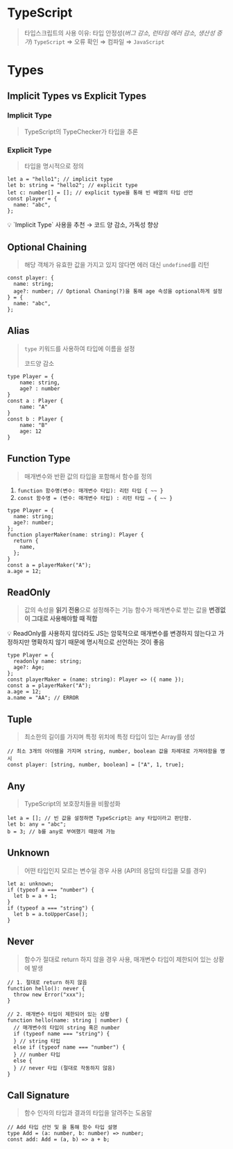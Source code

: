 # TypeScript

> 타입스크립트의 사용 이유: 타입 안정성(_버그 감소, 런타임 에러 감소, 생산성 증가_)
> `TypeScript` ⇒ 오류 확인 ⇒ 컴파일 ⇒ `JavaScript`

# Types

## Implicit Types vs Explicit Types

### Implicit Type

> TypeScript의 TypeChecker가 타입을 추론

### Explicit Type

> 타입을 명시적으로 정의

```tsx
let a = "hello1"; // implicit type
let b: string = "hello2"; // explicit type
let c: number[] = []; // explicit type을 통해 빈 배열의 타입 선언
const player = {
  name: "abc",
};
```

<aside>
💡 `Implicit Type` 사용을 추천 → 코드 양 감소, 가독성 향상

</aside>

## Optional Chaining

> 해당 객체가 유효한 값을 가지고 있지 않다면 에러 대신 `undefined`를 리턴

```tsx
const player: {
  name: string;
  age?: number; // Optional Chaning(?)을 통해 age 속성을 optional하게 설정
} = {
  name: "abc",
};
```

## Alias

> `type` 키워드를 사용하여 타입에 이름을 설정
>
> 코드양 감소

```tsx
type Player = {
	name: string,
	age? : number
}
const a : Player {
	name: "A"
}
const b : Player {
	name: "B"
	age: 12
}
```

## Function Type

> 매개변수와 반환 값의 타입을 포함해서 함수를 정의

1. `function 함수명(변수: 매개변수 타입): 리턴 타입 { ~~ }`
2. `const 함수명 = (변수: 매개변수 타입) : 리턴 타입 ⇒ { ~~ }`
   >

```tsx
type Player = {
  name: string;
  age?: number;
};
function playerMaker(name: string): Player {
  return {
    name,
  };
}
const a = playerMaker("A");
a.age = 12;
```

## ReadOnly

> 값의 속성을 **읽기 전용**으로 설정해주는 기능
> 함수가 매개변수로 받는 값을 **변경없이 그대로 사용해야할 때 적합**

<aside>
💡 ReadOnly를 사용하지 않더라도 JS는 암묵적으로 매개변수를 변경하지 않는다고 가정하지만 명확하지 않기 때문에 명시적으로 선언하는 것이 좋음

</aside>

```tsx
type Player = {
  readonly name: string;
  age?: Age;
};
const playerMaker = (name: string): Player => ({ name });
const a = playerMaker("A");
a.age = 12;
a.name = "AA"; // ERROR
```

## Tuple

> 최소한의 길이를 가지며 특정 위치에 특정 타입이 있는 Array를 생성

```tsx
// 최소 3개의 아이템을 가지며 string, number, boolean 값을 차례대로 가져야함을 명시
const player: [string, number, boolean] = ["A", 1, true];
```

## Any

> TypeScript의 보호장치들을 비활성화

```tsx
let a = []; // 빈 값을 설정하면 TypeScript는 any 타입이라고 판단함.
let b: any = "abc";
b = 3; // b를 any로 부여했기 때문에 가능
```

## Unknown

> 어떤 타입인지 모르는 변수일 경우 사용 (API의 응답의 타입을 모를 경우)

```tsx
let a: unknown;
if (typeof a === "number") {
  let b = a + 1;
}
if (typeof a === "string") {
  let b = a.toUpperCase();
}
```

## Never

> 함수가 절대로 return 하지 않을 경우 사용,
> 매개변수 타입이 제한되어 있는 상황에 발생

```tsx
// 1. 절대로 return 하지 않음
function hello(): never {
  throw new Error("xxx");
}

// 2. 매개변수 타입이 제한되어 있는 상황
function hello(name: string | number) {
  // 매개변수의 타입이 string 혹은 number
  if (typeof name === "string") {
  } // string 타입
  else if (typeof name === "number") {
  } // number 타입
  else {
  } // never 타입 (절대로 작동하지 않음)
}
```

## Call Signature

> 함수 인자의 타입과 결과의 타입을 알려주는 도움말

```tsx
// Add 타입 선언 및 을 통해 함수 타입 설명
type Add = (a: number, b: number) => number;
const add: Add = (a, b) => a + b;
```
